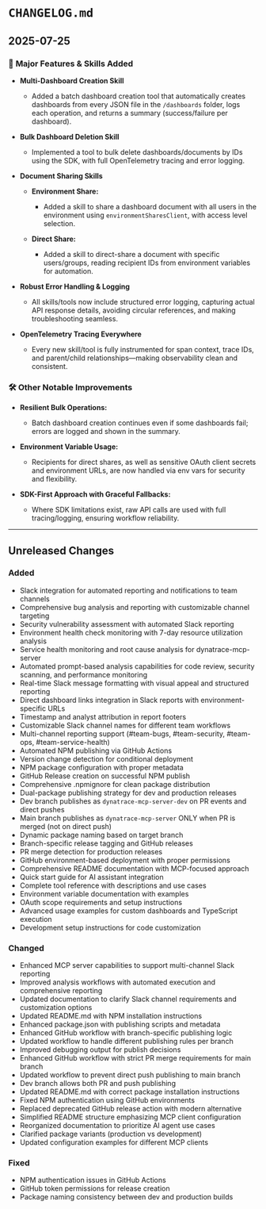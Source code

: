 # `CHANGELOG.md`

## 2025-07-25

### 🚀 **Major Features & Skills Added**

* **Multi-Dashboard Creation Skill**

  * Added a batch dashboard creation tool that automatically creates dashboards from every JSON file in the `/dashboards` folder, logs each operation, and returns a summary (success/failure per dashboard).

* **Bulk Dashboard Deletion Skill**

  * Implemented a tool to bulk delete dashboards/documents by IDs using the SDK, with full OpenTelemetry tracing and error logging.

* **Document Sharing Skills**

  * **Environment Share:**

    * Added a skill to share a dashboard document with all users in the environment using `environmentSharesClient`, with access level selection.
  * **Direct Share:**

    * Added a skill to direct-share a document with specific users/groups, reading recipient IDs from environment variables for automation.

* **Robust Error Handling & Logging**

  * All skills/tools now include structured error logging, capturing actual API response details, avoiding circular references, and making troubleshooting seamless.

* **OpenTelemetry Tracing Everywhere**

  * Every new skill/tool is fully instrumented for span context, trace IDs, and parent/child relationships—making observability clean and consistent.

### 🛠 **Other Notable Improvements**

* **Resilient Bulk Operations:**

  * Batch dashboard creation continues even if some dashboards fail; errors are logged and shown in the summary.

* **Environment Variable Usage:**

  * Recipients for direct shares, as well as sensitive OAuth client secrets and environment URLs, are now handled via env vars for security and flexibility.

* **SDK-First Approach with Graceful Fallbacks:**

  * Where SDK limitations exist, raw API calls are used with full tracing/logging, ensuring workflow reliability.

---

## Unreleased Changes

### Added

* Slack integration for automated reporting and notifications to team channels
* Comprehensive bug analysis and reporting with customizable channel targeting
* Security vulnerability assessment with automated Slack reporting
* Environment health check monitoring with 7-day resource utilization analysis
* Service health monitoring and root cause analysis for dynatrace-mcp-server
* Automated prompt-based analysis capabilities for code review, security scanning, and performance monitoring
* Real-time Slack message formatting with visual appeal and structured reporting
* Direct dashboard links integration in Slack reports with environment-specific URLs
* Timestamp and analyst attribution in report footers
* Customizable Slack channel names for different team workflows
* Multi-channel reporting support (#team-bugs, #team-security, #team-ops, #team-service-health)
* Automated NPM publishing via GitHub Actions
* Version change detection for conditional deployment
* NPM package configuration with proper metadata
* GitHub Release creation on successful NPM publish
* Comprehensive .npmignore for clean package distribution
* Dual-package publishing strategy for dev and production releases
* Dev branch publishes as `dynatrace-mcp-server-dev` on PR events and direct pushes
* Main branch publishes as `dynatrace-mcp-server` ONLY when PR is merged (not on direct push)
* Dynamic package naming based on target branch
* Branch-specific release tagging and GitHub releases
* PR merge detection for production releases
* GitHub environment-based deployment with proper permissions
* Comprehensive README documentation with MCP-focused approach
* Quick start guide for AI assistant integration
* Complete tool reference with descriptions and use cases
* Environment variable documentation with examples
* OAuth scope requirements and setup instructions
* Advanced usage examples for custom dashboards and TypeScript execution
* Development setup instructions for code customization

### Changed

* Enhanced MCP server capabilities to support multi-channel Slack reporting
* Improved analysis workflows with automated execution and comprehensive reporting
* Updated documentation to clarify Slack channel requirements and customization options
* Updated README.md with NPM installation instructions
* Enhanced package.json with publishing scripts and metadata
* Enhanced GitHub workflow with branch-specific publishing logic
* Updated workflow to handle different publishing rules per branch
* Improved debugging output for publish decisions
* Enhanced GitHub workflow with strict PR merge requirements for main branch
* Updated workflow to prevent direct push publishing to main branch
* Dev branch allows both PR and push publishing
* Updated README.md with correct package installation instructions
* Fixed NPM authentication using GitHub environments
* Replaced deprecated GitHub release action with modern alternative
* Simplified README structure emphasizing MCP client configuration
* Reorganized documentation to prioritize AI agent use cases
* Clarified package variants (production vs development)
* Updated configuration examples for different MCP clients

### Fixed

* NPM authentication issues in GitHub Actions
* GitHub token permissions for release creation
* Package naming consistency between dev and production builds
